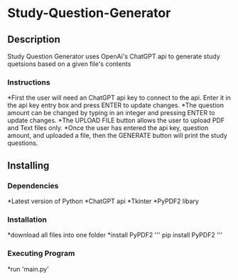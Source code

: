 # Study-Question-Generator

## Description
Study Question Generator uses OpenAi's ChatGPT api to generate study quetsions based on a given file's contents

### Instructions
*First the user will need an ChatGPT api key to connect to the api. Enter it in the api key entry box and press ENTER to update changes.
*The question amount can be changed by typing in an integer and pressing ENTER to update changes.
*The UPLOAD FILE button allows the user to upload PDF and Text files only.
*Once the user has entered the api key, question amount, and uploaded a file, then the GENERATE button will print the study questions.

## Installing

### Dependencies
*Latest version of Python
*ChatGPT api
*Tkinter
*PyPDF2 libary

### Installation
*download all files into one folder
*install PyPDF2
'''
pip install PyPDF2
'''

### Executing Program
*run 'main.py'


  
  

